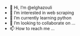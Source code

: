 - 👋 Hi, I’m @elghazouli
- 👀 I’m interested in web scraping 
- 🌱 I’m currently learning python
- 💞️ I’m looking to collaborate on ...
- 📫 How to reach me ...

<!---
elghazouli/elghazouli is a ✨ special ✨ repository because its `README.md` (this file) appears on your GitHub profile.
You can click the Preview link to take a look at your changes.
--->
